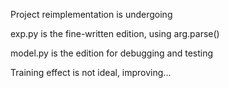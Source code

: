Project reimplementation is undergoing

exp.py is the fine-written edition, using arg.parse()



model.py is the edition for debugging and testing

Training effect is not ideal, improving...
